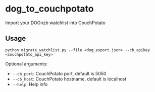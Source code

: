 # dog_to_couchpotato
Import your DOGnzb watchlist into CouchPotato

## Usage

```
python migrate_watchlist.py --file <dog_export.json> --cb_apikey <couchpotato_api_key>
```

Optional arguments:

- `--cb_port`: CouchPotato port, default is 5050
- `--cb_host`: CouchPotato hostname, default is localhost
- `--help`: Help info
